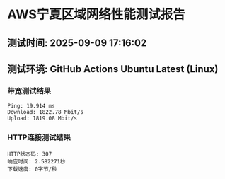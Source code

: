 # AWS宁夏区域网络性能测试报告
## 测试时间: 2025-09-09 17:16:02
## 测试环境: GitHub Actions Ubuntu Latest (Linux)

### 带宽测试结果
```
Ping: 19.914 ms
Download: 1822.78 Mbit/s
Upload: 1819.08 Mbit/s
```

### HTTP连接测试结果
```
HTTP状态码: 307
响应时间: 2.582271秒
下载速度: 0字节/秒
```

